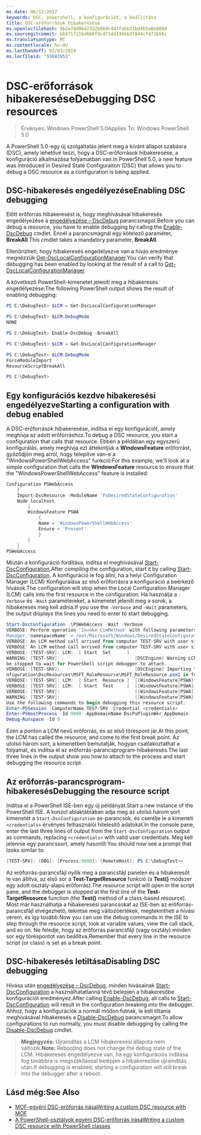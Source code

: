 ```yaml
---
ms.date: 06/12/2017
keywords: DSC, powershell, a konfigurációt, a beállítása
title: DSC-erőforrások hibakeresése
ms.openlocfilehash: 9b2e7dd9b42332b869c4d7fabb21bd4b5a6b8800
ms.sourcegitcommit: b6871f21bd666f9cd71dd336bb3f844cf472b56c
ms.translationtype: MT
ms.contentlocale: hu-HU
ms.lasthandoff: 02/03/2019
ms.locfileid: "55683953"
---
```

# <a name="debugging-dsc-resources"></a><span data-ttu-id="01e4b-103">DSC-erőforrások hibakeresése</span><span class="sxs-lookup"><span data-stu-id="01e4b-103">Debugging DSC resources</span></span>

> <span data-ttu-id="01e4b-104">Érvényes: Windows PowerShell 5.0</span><span class="sxs-lookup"><span data-stu-id="01e4b-104">Applies To: Windows PowerShell 5.0</span></span>

<span data-ttu-id="01e4b-105">A PowerShell 5.0-egy új szolgáltatás jelent meg a kívánt állapot szabásra (DSC), amely lehetővé teszi, hogy a DSC-erőforrások hibakeresése, a konfiguráció alkalmazása folyamatban van.</span><span class="sxs-lookup"><span data-stu-id="01e4b-105">In PowerShell 5.0, a new feature was introduced in Desired State Configuraiton (DSC) that allows you to debug a DSC resource as a configuration is being applied.</span></span>

## <a name="enabling-dsc-debugging"></a><span data-ttu-id="01e4b-106">DSC-hibakeresés engedélyezése</span><span class="sxs-lookup"><span data-stu-id="01e4b-106">Enabling DSC debugging</span></span>
<span data-ttu-id="01e4b-107">Előtt erőforrás hibakeresést is, hogy meghívásával hibakeresés engedélyezése a [engedélyezése – DscDebug](/powershell/module/PSDesiredStateConfiguration/Enable-DscDebug) parancsmagot.</span><span class="sxs-lookup"><span data-stu-id="01e4b-107">Before you can debug a resource, you have to enable debugging by calling the [Enable-DscDebug](/powershell/module/PSDesiredStateConfiguration/Enable-DscDebug) cmdlet.</span></span>
<span data-ttu-id="01e4b-108">Ennél a parancsmagnál egy kötelező paraméter, **BreakAll**.</span><span class="sxs-lookup"><span data-stu-id="01e4b-108">This cmdlet takes a mandatory parameter, **BreakAll**.</span></span>

<span data-ttu-id="01e4b-109">Ellenőrizheti, hogy hibakeresés engedélyezve van a hívás eredménye megnézzük [Get-DscLocalConfigurationManager](/powershell/module/PSDesiredStateConfiguration/Get-DscLocalConfigurationManager).</span><span class="sxs-lookup"><span data-stu-id="01e4b-109">You can verify that debugging has been enabled by looking at the result of a call to [Get-DscLocalConfigurationManager](/powershell/module/PSDesiredStateConfiguration/Get-DscLocalConfigurationManager).</span></span>

<span data-ttu-id="01e4b-110">A következő PowerShell-kimenetet jeleníti meg a hibakeresés engedélyezése:</span><span class="sxs-lookup"><span data-stu-id="01e4b-110">The following PowerShell output shows the result of enabling debugging:</span></span>


```powershell
PS C:\DebugTest> $LCM = Get-DscLocalConfigurationManager

PS C:\DebugTest> $LCM.DebugMode
NONE

PS C:\DebugTest> Enable-DscDebug -BreakAll

PS C:\DebugTest> $LCM = Get-DscLocalConfigurationManager

PS C:\DebugTest> $LCM.DebugMode
ForceModuleImport
ResourceScriptBreakAll

PS C:\DebugTest>
```


## <a name="starting-a-configuration-with-debug-enabled"></a><span data-ttu-id="01e4b-111">Egy konfigurációs kezdve hibakeresési engedélyezve</span><span class="sxs-lookup"><span data-stu-id="01e4b-111">Starting a configuration with debug enabled</span></span>
<span data-ttu-id="01e4b-112">A DSC-erőforrások hibakeresése, indítsa el egy konfigurációt, amely meghívja az adott erőforráshoz.</span><span class="sxs-lookup"><span data-stu-id="01e4b-112">To debug a DSC resource, you start a configuration that calls that resource.</span></span>
<span data-ttu-id="01e4b-113">Ebben a példában egy egyszerű konfigurálás, amely meghívja ezt áttekintjük a **WindowsFeature** erőforrást, győződjön meg arról, hogy telepítve van-e a "WindowsPowerShellWebAccess" funkció:</span><span class="sxs-lookup"><span data-stu-id="01e4b-113">For this example, we'll look at a simple configuration that calls the **WindowsFeature** resource to ensure that the "WindowsPowerShellWebAccess" feature is installed:</span></span>

```powershell
Configuration PSWebAccess
    {
    Import-DscResource -ModuleName 'PsDesiredStateConfiguration'
    Node localhost
        {
        WindowsFeature PSWA
            {
            Name = 'WindowsPowerShellWebAccess'
            Ensure = 'Present'
            }
        }
    }
PSWebAccess
```
<span data-ttu-id="01e4b-114">Miután a konfiguráció fordítása, indítsa el meghívásával [Start-DscConfiguration](/powershell/module/psdesiredstateconfiguration/start-dscconfiguration).</span><span class="sxs-lookup"><span data-stu-id="01e4b-114">After compiling the configuration, start it by calling [Start-DscConfiguration](/powershell/module/psdesiredstateconfiguration/start-dscconfiguration).</span></span>
<span data-ttu-id="01e4b-115">A konfiguráció le fog állni, ha a helyi Configuration Manager (LCM) Konfigurálása az első erőforrásra a konfiguráció a beérkező hívások.</span><span class="sxs-lookup"><span data-stu-id="01e4b-115">The configuration will stop when the Local Configuration Manager (LCM) calls into the first resource in the configuration.</span></span>
<span data-ttu-id="01e4b-116">Ha használja a `-Verbose` és `-Wait` paramétereket, a kimenetet jeleníti meg a sorok, a hibakeresés meg kell adnia.</span><span class="sxs-lookup"><span data-stu-id="01e4b-116">If you use the `-Verbose` and `-Wait` parameters, the output displays the lines you need to enter to start debugging.</span></span>

```powershell
Start-DscConfiguration .\PSWebAccess -Wait -Verbose
VERBOSE: Perform operation 'Invoke CimMethod' with following parameters, ''methodName' = SendConfigurationApply,'className' = MSFT_DSCLocalConfiguration
Manager,'namespaceName' = root/Microsoft/Windows/DesiredStateConfiguration'.
VERBOSE: An LCM method call arrived from computer TEST-SRV with user sid S-1-5-21-2127521184-1604012920-1887927527-108583.
VERBOSE: An LCM method call arrived from computer TEST-SRV with user sid S-1-5-21-2127521184-1604012920-1887927527-108583.
VERBOSE: [TEST-SRV]: LCM:  [ Start  Set      ]
WARNING: [TEST-SRV]:                            [DSCEngine] Warning LCM is in Debug 'ResourceScriptBreakAll' mode.  Resource script processing will
be stopped to wait for PowerShell script debugger to attach.
VERBOSE: [TEST-SRV]:                            [DSCEngine] Importing the module C:\WINDOWS\system32\WindowsPowerShell\v1.0\Modules\PSDesiredStateCo
nfiguration\DscResources\MSFT_RoleResource\MSFT_RoleResource.psm1 in force mode.
VERBOSE: [TEST-SRV]: LCM:  [ Start  Resource ]  [[WindowsFeature]PSWA]
VERBOSE: [TEST-SRV]: LCM:  [ Start  Test     ]  [[WindowsFeature]PSWA]
VERBOSE: [TEST-SRV]:                            [[WindowsFeature]PSWA] Importing the module MSFT_RoleResource in force mode.
WARNING: [TEST-SRV]:                            [[WindowsFeature]PSWA] Resource is waiting for PowerShell script debugger to attach.
Use the following commands to begin debugging this resource script:
Enter-PSSession -ComputerName TEST-SRV -Credential <credentials>
Enter-PSHostProcess -Id 9000 -AppDomainName DscPsPluginWkr_AppDomain
Debug-Runspace -Id 9
```
<span data-ttu-id="01e4b-117">Ezen a ponton a LCM nevű erőforrás, és az első töréspont jár.</span><span class="sxs-lookup"><span data-stu-id="01e4b-117">At this point, the LCM has called the resource, and come to the first break point.</span></span>
<span data-ttu-id="01e4b-118">Az utolsó három sort, a kimenetben bemutatják, hogyan csatlakoztathat a folyamat, és indítsa el az erőforrás-parancsprogram-hibakeresés.</span><span class="sxs-lookup"><span data-stu-id="01e4b-118">The last three lines in the output show you how to attach to the process and start debugging the resource script.</span></span>

## <a name="debugging-the-resource-script"></a><span data-ttu-id="01e4b-119">Az erőforrás-parancsprogram-hibakeresés</span><span class="sxs-lookup"><span data-stu-id="01e4b-119">Debugging the resource script</span></span>

<span data-ttu-id="01e4b-120">Indítsa el a PowerShell ISE-ben egy új példányát.</span><span class="sxs-lookup"><span data-stu-id="01e4b-120">Start a new instance of the PowerShell ISE.</span></span>
<span data-ttu-id="01e4b-121">A konzol ablaktáblában adja meg az utolsó három sort kimenetét a `Start-DscConfiguration` as-parancsok, és cserélje le a kimeneti `<credentials>` érvényes felhasználói hitelesítő adatokat.</span><span class="sxs-lookup"><span data-stu-id="01e4b-121">In the console pane, enter the last three lines of output from the `Start-DscConfiguration` output as commands, replacing `<credentials>` with valid user credentials.</span></span>
<span data-ttu-id="01e4b-122">Meg kell jelennie egy parancssort, amely hasonlít:</span><span class="sxs-lookup"><span data-stu-id="01e4b-122">You should now see a prompt that looks similar to:</span></span>

```powershell
[TEST-SRV]: [DBG]: [Process:9000]: [RemoteHost]: PS C:\DebugTest>>
```

<span data-ttu-id="01e4b-123">Az erőforrás-parancsfájl nyílik meg a parancsfájl panelen és a hibakeresőt le van állítva, az első sor a **Test-TargetResource** funkció (a **Test()** módszer egy adott osztály-alapú erőforrás).</span><span class="sxs-lookup"><span data-stu-id="01e4b-123">The resource script will open in the script pane, and the debugger is stopped at the first line of the **Test-TargetResource** function (the **Test()** method of a class-based resource).</span></span>
<span data-ttu-id="01e4b-124">Most már használhatja a hibakeresési parancsokat az ISE-ben az erőforrás-parancsfájl elvégezhető, tekintse meg változóértékek, megtekintheti a hívási verem, és így tovább.</span><span class="sxs-lookup"><span data-stu-id="01e4b-124">Now you can use the debug commands in the ISE to step through the resource script, look at variable values, view the call stack, and so on.</span></span> <span data-ttu-id="01e4b-125">Ne feledje, hogy az erőforrás parancsfájl (vagy osztály) minden sor egy töréspontot van beállítva.</span><span class="sxs-lookup"><span data-stu-id="01e4b-125">Remember that every line in the resource script (or class) is set as a break point.</span></span>

## <a name="disabling-dsc-debugging"></a><span data-ttu-id="01e4b-126">DSC-hibakeresés letiltása</span><span class="sxs-lookup"><span data-stu-id="01e4b-126">Disabling DSC debugging</span></span>

<span data-ttu-id="01e4b-127">Hívása után [engedélyezése – DscDebug](/powershell/module/PSDesiredStateConfiguration/Enable-DscDebug), minden hívásainak [Start-DscConfiguration](/powershell/module/psdesiredstateconfiguration/start-dscconfiguration) a használhatatlanná tévő belépjen a hibakeresőbe konfigurációt eredményez.</span><span class="sxs-lookup"><span data-stu-id="01e4b-127">After calling [Enable-DscDebug](/powershell/module/PSDesiredStateConfiguration/Enable-DscDebug), all calls to [Start-DscConfiguration](/powershell/module/psdesiredstateconfiguration/start-dscconfiguration) will result in the configuration breaking into the debugger.</span></span> <span data-ttu-id="01e4b-128">Ahhoz, hogy a konfigurációk a normál módon futnak, le kell tiltania meghívásával hibakeresés a [Disable-DscDebug](/powershell/module/PSDesiredStateConfiguration/Disable-DscDebug) parancsmagot.</span><span class="sxs-lookup"><span data-stu-id="01e4b-128">To allow configurations to run normally, you must disable debugging by calling the [Disable-DscDebug](/powershell/module/PSDesiredStateConfiguration/Disable-DscDebug) cmdlet.</span></span>

><span data-ttu-id="01e4b-129">**Megjegyzés:** Újraindítás a LCM hibakeresési állapota nem változik.</span><span class="sxs-lookup"><span data-stu-id="01e4b-129">**Note:** Rebooting does not change the debug state of the LCM.</span></span> <span data-ttu-id="01e4b-130">Hibakeresés engedélyezve van, ha egy konfigurációs indítása fog továbbra is megszakítással belépjen a hibakeresőbe újraindítás után.</span><span class="sxs-lookup"><span data-stu-id="01e4b-130">If debugging is enabled, starting a configuration will still break into the debugger after a reboot.</span></span>

## <a name="see-also"></a><span data-ttu-id="01e4b-131">Lásd még:</span><span class="sxs-lookup"><span data-stu-id="01e4b-131">See Also</span></span>

- [<span data-ttu-id="01e4b-132">MOF-egyéni DSC-erőforrás írása</span><span class="sxs-lookup"><span data-stu-id="01e4b-132">Writing a custom DSC resource with MOF</span></span>](../resources/authoringResourceMOF.md)
- [<span data-ttu-id="01e4b-133">A PowerShell-osztályok egyéni DSC-erőforrás írása</span><span class="sxs-lookup"><span data-stu-id="01e4b-133">Writing a custom DSC resource with PowerShell classes</span></span>](../resources/authoringResourceClass.md)
